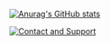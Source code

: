 [![Anurag's GitHub stats](https://github-readme-stats.vercel.app/api?username=wayneeg&show_icons=true&theme=radical)
](https://github.com/wayneeg?tab=repositories)


<a href="https://t.me/wayneeg"> <img src="https://img.shields.io/badge/telegram-Support_Group-informational?style=flat-square&logo=telegram" alt="Contact and Support" /></a>
<!--
**wayneeg/wayneeg** is a ✨ _special_ ✨ repository because its `README.md` (this file) appears on your GitHub profile.

Here are some ideas to get you started:

- 🔭 I’m currently working on ...
- 🌱 I’m currently learning ...
- 👯 I’m looking to collaborate on ...
- 🤔 I’m looking for help with ...
- 💬 Ask me about ...
- 📫 How to reach me: ...
- 😄 Pronouns: ...
- ⚡ Fun fact: ...
-->
